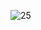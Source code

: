 <!--


### Hi there 👋
**ankthba/ankthba** is a ✨ _special_ ✨ repository because its `README.md` (this file) appears on your GitHub profile.

Here are some ideas to get you started:

- 🔭 I’m currently working on ...
- 🌱 I’m currently learning ...
- 👯 I’m looking to collaborate on ...
- 🤔 I’m looking for help with ...
- 💬 Ask me about ...
- 📫 How to reach me: ...
- 😄 Pronouns: ...
- ⚡ Fun fact: ...

### Hi there ✌🏻
- 🔭 I’m currently working on FRC robotics projects (prev FTC)
  - FRC WPILibC++ (competent)
  - FTC Java SDK (proficient)
- 💻 I have experience in:
  -  Java (expert)
  -  C (competent)
  -  C# (competent)
  -  C++ (proficient)
  -  Python (expert)
  -  JS (proficient)
  -  HTML + CSS (expert)
  -  Swift (novice)
- 🌱 I'm currently improving:
  - Swift skills
- 📫 How to reach me:
  - aniketh.contact@gmail.com

-->

![25](https://github.com/ankthba/ankthba/assets/87498209/91a85bac-f3d4-43ca-9d93-acf5eb9c379d)


